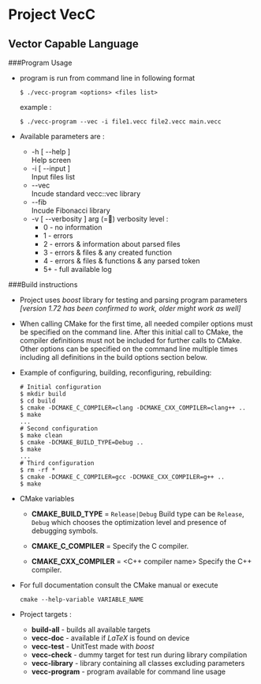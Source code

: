 # Project VecC 
## Vector Capable Language

###Program Usage

- program is run from command line in following format

    ``$ ./vecc-program <options> <files list>``
   
   example :
   
   ``$ ./vecc-program --vec -i file1.vecc file2.vecc main.vecc`` 
- Available parameters are :
    - -h [ --help ]               
    Help screen
    - -i [ --input ]          
    Input files list
    - --vec                       
    Incude standard vecc::vec library
    - --fib                       
    Incude Fibonacci library
    - -v [ --verbosity ] arg (=) 
    verbosity level : 
        - 0  -  no information
        - 1  -  errors
        - 2  -  errors & information about parsed files
        - 3  -  errors & files & any created function
        - 4  -  errors & files & functions & any parsed token
        - 5+ -  full available log
                                    
###Build instructions

- Project uses *boost* library for testing and parsing program parameters *[version 1.72 has been confirmed to work, older might work as well]*
- When calling CMake for the first time, all needed compiler options must be
  specified on the command line.  After this initial call to CMake, the compiler
  definitions must not be included for further calls to CMake.  Other options
  can be specified on the command line multiple times including all definitions
  in the build options section below.
- Example of configuring, building, reconfiguring, rebuilding:
    ```
  # Initial configuration
    $ mkdir build
    $ cd build
    $ cmake -DCMAKE_C_COMPILER=clang -DCMAKE_CXX_COMPILER=clang++ ..  
    $ make
    ...
  # Second configuration
    $ make clean
    $ cmake -DCMAKE_BUILD_TYPE=Debug ..                               
    $ make
    ...
  # Third configuration
    $ rm -rf *
    $ cmake -DCMAKE_C_COMPILER=gcc -DCMAKE_CXX_COMPILER=g++ ..        
    $ make

- CMake variables
    - **CMAKE_BUILD_TYPE** = ``Release|Debug``
      Build type can be ``Release``, ``Debug`` which chooses
      the optimization level and presence of debugging symbols.
    
    - **CMAKE_C_COMPILER** = <C compiler name>
      Specify the C compiler.
    
    - **CMAKE_CXX_COMPILER** = <C++ compiler name>
      Specify the C++ compiler.
  
- For full documentation consult the CMake manual or execute
    ```
    cmake --help-variable VARIABLE_NAME 
  
- Project targets :

    - **build-all** - builds all available targets
    - **vecc-doc** - available if *LaTeX* is found on device
    - **vecc-test** - UnitTest made with *boost*
    - **vecc-check** - dummy target for test run during library compilation
    - **vecc-library** - library containing all classes excluding parameters
    - **vecc-program** - program available for command line usage
